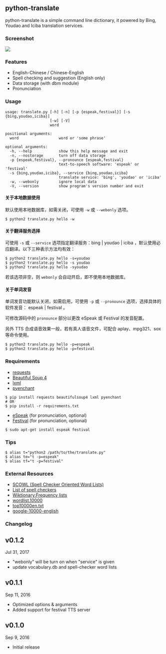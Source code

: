 ## python-translate
python-translate is a simple command line dictionary, it powered by Bing, Youdao and Iciba translation services.

### Screenshot
![](https://raw.githubusercontent.com/caspartse/python-translate/master/screenshot_v0.1.2.jpg)

### Features
* English-Chinese / Chinese-English
* Spell checking and suggestion (English only)
* Data storage (with dbm module)
* Pronunciation

### Usage
```
usage: translate.py [-h] [-n] [-p {espeak,festival}] [-s {bing,youdao,iciba}]
                    [-w] [-V]
                    word

positional arguments:
  word                  word or 'some phrase'

optional arguments:
  -h, --help            show this help message and exit
  -n, --nostorage       turn off data storage
  -p {espeak,festival}, --pronounce {espeak,festival}
                        text-to-speech software: 'espeak' or 'festival'
  -s {bing,youdao,iciba}, --service {bing,youdao,iciba}
                        translate service: 'bing', 'youdao' or 'iciba'
  -w, --webonly         ignore local data
  -V, --version         show program's version number and exit
```

#### 关于本地数据使用

默认使用本地数据库，如需关闭，可使用 `-w` 或 `--webonly` 选项。
```
$ python2 translate.py hello -w
```

#### 关于翻译服务选择

可使用 `-s` 或 `--service` 选项指定翻译服务：bing |  youdao |  iciba ，默认使用必应翻译。以下三种表示方法均有效：
```
$ python2 translate.py hello -s=youdao
$ python2 translate.py hello -s youdao
$ python2 translate.py hello -syoudao
```
若该选项非空，则 `webonly` 会自动开启，即不使用本地数据库。

#### 关于单词发音

单词发音功能默认关闭，如需启用，可使用 `-p` 或 `--pronounce` 选项，选择具体的软件发音： espeak | festival 。

可修改源码中的 `pronounce` 部分以更改 eSpeak 或 Festival 的发音配置。

另外 TTS 合成语音效果一般，若有真人语音文件，可配合 aplay、mpg321、sox 等命令使用。
```
$ python2 translate.py hello -p=espeak
$ python2 translate.py hello -p=festival
```

### Requirements
* [requests](http://python-requests.org)
* [Beautiful Soup 4](https://www.crummy.com/software/BeautifulSoup/)
* [lxml](http://lxml.de/)
* [pyenchant](https://pythonhosted.org/pyenchant/)

```
$ pip install requests beautifulsoup4 lxml pyenchant
# OR
$ pip install -r requirements.txt
```

* [eSpeak](http://espeak.sourceforge.net/) (for pronunciation, optional)
* [Festival](http://www.cstr.ed.ac.uk/projects/festival/) (for pronunciation, optional)

```
$ sudo apt-get install espeak festival
```

### Tips
```
$ alias t="python2 /path/to/the/translate.py"
$ alias te="t -p=espeak"
$ alias tf="t -p=festival"
```

### External Resources
* [SCOWL (Spell Checker Oriented Word Lists)](http://wordlist.aspell.net/)
* [List of spell checkers](http://www.dmoz.org/Arts/Writers_Resources/Software/Spelling_and_Grammar/Spell_Checkers)
* [Wiktionary:Frequency lists](https://en.wiktionary.org/wiki/Wiktionary:Frequency_lists)
* [wordlist.10000](http://www.mit.edu/~ecprice/wordlist.10000)
* [top10000en.txt](http://wortschatz.uni-leipzig.de/Papers/top10000en.txt)
* [google-10000-english](https://github.com/first20hours/google-10000-english)

### Changelog

v0.1.2
---
Jul 31, 2017

* "webonly" will be turn on when "service" is given
* update vocabulary.db and spell-checker word lists

v0.1.1
---
Sep 11, 2016

* Optimized options & arguments
* Added support for festival TTS server

v0.1.0
---
Sep 9, 2016

* Initial release
